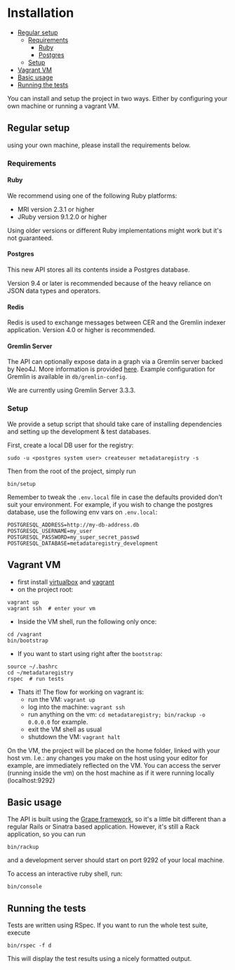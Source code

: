 # Installation

- [Regular setup](#regular-setup)
  - [Requirements](#requirements)
      - [Ruby](#ruby)
      - [Postgres](#postgres)
  - [Setup](#setup)
- [Vagrant VM](#vagrant-vm)
- [Basic usage](#basic-usage)
- [Running the tests](#running-the-tests)

You can install and setup the project in two ways. Either by configuring your
own machine or running a vagrant VM.

## Regular setup

using your own machine, please install the requirements below.

### Requirements

#### Ruby
We recommend using one of the following Ruby platforms:

* MRI version 2.3.1 or higher
* JRuby version 9.1.2.0 or higher

Using older versions or different Ruby implementations might work but it\'s not
guaranteed.

#### Postgres
This new API stores all its contents inside a Postgres database.

Version 9.4 or later is recommended because of the heavy reliance on JSON data
types and operators.

#### Redis

Redis is used to exchange messages between CER and the Gremlin indexer application.
Version 4.0 or higher is recommended.

#### Gremlin Server

The API can optionally expose data in a graph via a Gremlin server backed by
Neo4J. More information is provided [here](/docs/07_search_02_gremlin.md).
Example configuration for Gremlin is available in `db/gremlin-config`.

We are currently using Gremlin Server 3.3.3.

### Setup

We provide a setup script that should take care of installing dependencies and
setting up the development & test databases.

First, create a local DB user for the registry:

```
sudo -u <postgres system user> createuser metadataregistry -s
```

Then from the root of the project, simply run

```shell
bin/setup
```

Remember to tweak the `.env.local` file in case the defaults provided
don\'t suit your environment.
For example, if you wish to change the postgres database, use the following
env vars on `.env.local`:

```
POSTGRESQL_ADDRESS=http://my-db-address.db
POSTGRESQL_USERNAME=my_user
POSTGRESQL_PASSWORD=my_super_secret_passwd
POSTGRESQL_DATABASE=metadataregistry_development
```

## Vagrant VM

- first install [virtualbox](https://www.virtualbox.org/) and [vagrant](http://vagrantup.com)
- on the project root:

```shell
vagrant up
vagrant ssh  # enter your vm
```

- Inside the VM shell, run the following only once:

```shell
cd /vagrant
bin/bootstrap
```

- If you want to start using right after the `bootstrap`:

```
source ~/.bashrc
cd ~/metadataregistry
rspec  # run tests
```

- Thats it! The flow for working on vagrant is:
    - run the VM: `vagrant up`
    - log into the machine: `vagrant ssh`
    - run anything on the vm: `cd metadataregistry; bin/rackup -o 0.0.0.0` for example.
    - exit the VM shell as usual
    - shutdown the VM: `vagrant halt`


On the VM, the project will be placed on the home folder, linked with your host vm.
I.e.: any changes you make on the host using your editor for example, are immediately reflected on the VM.
You can access the server (running inside the vm) on the host machine as if it were running locally (localhost:9292)


## Basic usage

The API is built using the [Grape framework](https://github.com/ruby-grape/grape),
so it\'s a little bit different than a regular Rails or Sinatra based application.
However, it\'s still a Rack application, so you can run

```shell
bin/rackup
```

and a development server should start on port 9292 of your local machine.

To access an interactive ruby shell, run:

```shell
bin/console
```

## Running the tests

Tests are written using RSpec. If you want to run the whole test suite, execute

```
bin/rspec -f d
```

This will display the test results using a nicely formatted output.
